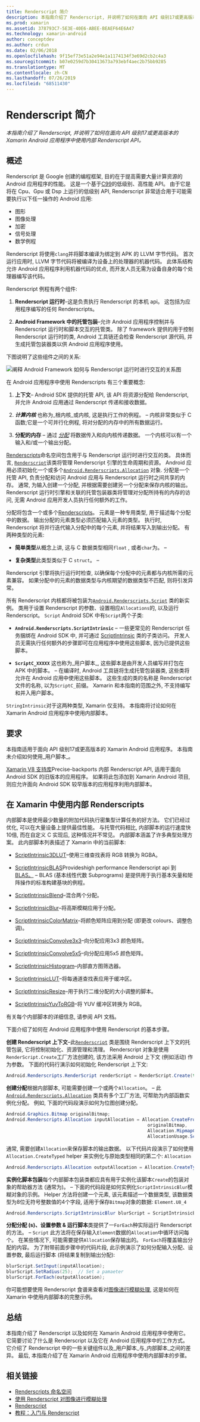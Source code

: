 ```yaml
---
title: Renderscript 简介
description: 本指南介绍了 Renderscript, 并说明了如何在面向 API 级别17或更高版本的 Xamarin Android 应用程序中使用内部 Renderscript API。
ms.prod: xamarin
ms.assetid: 378793C7-5E3E-40E6-ABEE-BEAEF64E6A47
ms.technology: xamarin-android
author: conceptdev
ms.author: crdun
ms.date: 02/06/2018
ms.openlocfilehash: 9f15ef73e51a2e94e1a1174134f3e69d2cb2c4a3
ms.sourcegitcommit: b07e0259d7b30413673a793ebf4aec2b75bb9285
ms.translationtype: MT
ms.contentlocale: zh-CN
ms.lasthandoff: 07/26/2019
ms.locfileid: "68511430"
---
```

# <a name="an-introduction-to-renderscript"></a>Renderscript 简介

_本指南介绍了 Renderscript, 并说明了如何在面向 API 级别17或更高版本的 Xamarin Android 应用程序中使用内部 Renderscript API。_

## <a name="overview"></a>概述

Renderscript 是 Google 创建的编程框架, 目的在于提高需要大量计算资源的 Android 应用程序的性能。 这是一个基于[C99](https://en.wikipedia.org/wiki/C99)的低级别、高性能 API。 由于它是将在 Cpu、Gpu 或 Dsp 上运行的低级别 API, Renderscript 非常适合用于可能需要执行以下任一操作的 Android 应用:

* 图形
* 图像处理
* 加密
* 信号处理
* 数学例程

Renderscript 将使用`clang`并将脚本编译为绑定到 APK 的 LLVM 字节代码。 首次运行应用时, LLVM 字节代码将被编译为设备上的处理器的机器代码。 此体系结构允许 Android 应用程序利用机器代码的优点, 而开发人员无需为设备自身的每个处理器编写该代码。

Renderscript 例程有两个组件:

1. **Renderscript 运行时**&ndash;这是负责执行 Renderscript 的本机 api。 这包括为应用程序编写的任何 Renderscripts。

2. **Android Framework 中的托管包装**&ndash;允许 Android 应用程序控制并与 Renderscript 运行时和脚本交互的托管类。 除了 framework 提供的用于控制 Renderscript 运行时的类, Android 工具链还会检查 Renderscript 源代码, 并生成托管包装器类以供 Android 应用程序使用。

下图说明了这些组件之间的关系:

![阐释 Android Framework 如何与 Renderscript 运行时进行交互的关系图](renderscript-images/renderscript-01.png)

在 Android 应用程序中使用 Renderscripts 有三个重要概念:

1. **上下文**&ndash; Android SDK 提供的托管 API, 该 API 将资源分配给 Renderscript, 并允许 Android 应用通过 Renderscript 传递和接收数据。

2. **_计算内核_** 也称为_根内核_或内核, 这是执行工作的例程。 &ndash; 内核非常类似于 C 函数;它是一个可并行化例程, 将对分配的内存中的所有数据运行。

3. **分配的内存** &ndash; 通过 _[分配](xref:Android.Renderscripts.Allocation)_ 将数据传入和向内核传递数据。 一个内核可以有一个输入和/或一个输出分配。

[Renderscripts](xref:Android.Renderscripts)命名空间包含用于与 Renderscript 运行时进行交互的类。 具体而言, [`Renderscript`](xref:Android.Renderscripts.RenderScript)该类将管理 Renderscript 引擎的生命周期和资源。 Android 应用必须初始化一个或多个[`Android.Renderscripts.Allocation`](xref:Android.Renderscripts.Allocation)
对象. 分配是一个托管 API, 负责分配和访问 Android 应用与 Renderscript 运行时之间共享的内存。 通常, 为输入创建一个分配, 并根据需要创建另一个分配来保存内核的输出。 Renderscript 运行时引擎和关联的托管包装器类将管理对分配所持有的内存的访问, 无需 Android 应用开发人员执行任何额外的工作。

分配将包含一个或多个[Renderscripts](xref:Android.Renderscripts.Element)。
元素是一种专用类型, 用于描述每个分配中的数据。
输出分配的元素类型必须匹配输入元素的类型。 执行时, Renderscript 将并行迭代输入分配中的每个元素, 并将结果写入到输出分配。 有两种类型的元素:

- **简单类型**从概念上讲, 这与 C 数据类型相同`float` , 或者`char`为。 &ndash;

- **复杂类型**此类型类似于 C `struct`。 &ndash;

Renderscript 引擎将执行运行时检查, 以确保每个分配中的元素都与内核所需的元素兼容。 如果分配中的元素的数据类型与内核期望的数据类型不匹配, 则将引发异常。

所有 Renderscript 内核都将被包装为[`Android.Renderscripts.Script`](xref:Android.Renderscripts.Script)
类的新实例。 类用于设置 Renderscript 的参数、设置相应`Allocations`的, 以及运行 Renderscript。 `Script` Android SDK 中有`Script`两个子类:


- **`Android.Renderscripts.ScriptIntrinsic`** &ndash; 一些更常见的 Renderscript 任务捆绑在 Android SDK 中, 并可通过 [ScriptIntrinsic](xref:Android.Renderscripts.ScriptIntrinsic) 类的子类访问。 开发人员无需执行任何额外的步骤即可在应用程序中使用这些脚本, 因为已提供这些脚本。

- **`ScriptC_XXXXX`** 这也称为_用户脚本_, 这些脚本是由开发人员编写并打包在 APK 中的脚本。 &ndash; 在编译时, Android 工具链将生成托管包装器类, 这些类将允许在 Android 应用中使用这些脚本。
  这些生成的类的名称是 Renderscript 文件的名称, 以为`ScriptC_`前缀。 Xamarin 和本指南的范围之外, 不支持编写和并入用户脚本。

`StringIntrinsic`对于这两种类型, Xamarin 仅支持。 本指南将讨论如何在 Xamarin Android 应用程序中使用内部脚本。

## <a name="requirements"></a>要求

本指南适用于面向 API 级别17或更高版本的 Xamarin Android 应用程序。 本指南未介绍如何使用_用户脚本_。

[Xamarin V8 支持库](https://www.nuget.org/packages/Xamarin.Android.Support.v8.RenderScript/)Precise-backports 内部 Renderscript API, 适用于面向 Android SDK 的旧版本的应用程序。 如果将此包添加到 Xamarin Android 项目, 则应允许面向 Android SDK 较早版本的应用程序利用内部脚本。

## <a name="using-intrinsic-renderscripts-in-xamarinandroid"></a>在 Xamarin 中使用内部 Renderscripts

内部脚本是使用最少数量的附加代码执行密集型计算任务的好方法。 它们已经过优化, 可以在大量设备上提供最佳性能。
与托管代码相比, 内部脚本的运行速度快10倍, 而在自定义 C 实现后, 这种情况并不常见。 内部脚本涵盖了许多典型处理方案。 此内部脚本列表描述了 Xamarin 中的当前脚本:

- [ScriptIntrinsic3DLUT](xref:Android.Renderscripts.ScriptIntrinsic3DLUT)&ndash;使用三维查找表将 RGB 转换为 RGBA。 

- [ScriptIntrinsicBLAS](https://developer.android.com/reference/android/renderscript/ScriptIntrinsicBLAS.html)Provideshigh performance Renderscript api 到[BLAS。](http://www.netlib.org/blas/) &ndash; BLAS (基本线性代数 Subprograms) 是提供用于执行基本矢量和矩阵操作的标准构建基块的例程。 

- [ScriptIntrinsicBlend](xref:Android.Renderscripts.ScriptIntrinsicBlend)&ndash;混合两个分配。

- [ScriptIntrinsicBlur](xref:Android.Renderscripts.ScriptIntrinsicBlur)&ndash;将高斯模糊应用于分配。

- [ScriptIntrinsicColorMatrix](xref:Android.Renderscripts.ScriptIntrinsicColorMatrix)&ndash;将颜色矩阵应用到分配 (即更改 colours、调整色调)。

- [ScriptIntrinsicConvolve3x3](xref:Android.Renderscripts.ScriptIntrinsicConvolve3x3)&ndash;向分配应用3x3 颜色矩阵。

- [ScriptIntrinsicConvolve5x5](xref:Android.Renderscripts.ScriptIntrinsicConvolve5x5)&ndash;向分配应用5x5 颜色矩阵。

- [ScriptIntrinsicHistogram](xref:Android.Renderscripts.ScriptIntrinsicHistogram)&ndash;内部直方图筛选器。

- [ScriptIntrinsicLUT](xref:Android.Renderscripts.ScriptIntrinsicLUT)&ndash;将每通道查找表应用于缓冲区。

- [ScriptIntrinsicResize](xref:Android.Renderscripts.ScriptIntrinsicResize)&ndash;用于执行二维分配的大小调整的脚本。

- [ScriptIntrinsicYuvToRGB](xref:Android.Renderscripts.ScriptIntrinsicYuvToRGB)&ndash;将 YUV 缓冲区转换为 RGB。

有关每个内部脚本的详细信息, 请参阅 API 文档。

下面介绍了如何在 Android 应用程序中使用 Renderscript 的基本步骤。

**创建 Renderscript 上下文**&ndash;此[`Renderscript`](xref:Android.Renderscripts.RenderScript)
类是围绕 Renderscript 上下文的托管包装, 它将控制初始化、资源管理和清理。 Renderscript 对象是使用`RenderScript.Create`工厂方法创建的, 该方法采用 Android 上下文 (例如活动) 作为参数。 下面的代码行演示如何初始化 Renderscript 上下文:

```csharp
Android.Renderscripts.RenderScript renderScript = RenderScript.Create(this);
```

**创建分配**根据内部脚本, 可能需要创建一个或两个`Allocation`。 &ndash; 此[`Android.Renderscripts.Allocation`](xref:Android.Renderscripts.Allocation)
类具有多个工厂方法, 可帮助为内部函数实例化分配。 例如, 下面的代码段演示如何为位图创建分配。

```csharp
Android.Graphics.Bitmap originalBitmap;
Android.Renderscripts.Allocation inputAllocation = Allocation.CreateFromBitmap(renderScript,
                                                     originalBitmap,
                                                     Allocation.MipmapControl.MipmapFull,
                                                     AllocationUsage.Script);
```

通常, 需要创建`Allocation`来保存脚本的输出数据。 以下代码片段演示了如何使用`Allocation.CreateTyped` helper 来实例化与原始类型相同的第二个: `Allocation`

```csharp
Android.Renderscripts.Allocation outputAllocation = Allocation.CreateTyped(renderScript, inputAllocation.Type);
```

**实例化脚本包装**每个内部脚本包装类都应具有用于实例化该脚本`Create`的包装对象的帮助器方法 (通常为)。 &ndash; 下面的代码段是如何实例化`ScriptIntrinsicBlur`模糊对象的示例。 Helper 方法将创建一个元素, 该元素描述一个数据类型, 该数据类型为8位无符号整数值的4个字段, 适用于保存`Bitmap`对象的数据: `Element.U8_4`

```csharp
Android.Renderscripts.ScriptIntrinsicBlur blurScript = ScriptIntrinsicBlur.Create(renderScript, Element.U8_4(renderScript));
```

**分配分配 (s)、设置参数 & 运行脚本**类提供了一`ForEach`种实际运行 Renderscript 的方法。 &ndash; `Script` 此方法将在保存输入`Element`数据的`Allocation`中循环访问每个。 在某些情况下, 可能需要提供`Allocation`保存输出的。
`ForEach`将覆盖输出分配的内容。 为了附带前面步骤中的代码片段, 此示例演示了如何分配输入分配、设置参数, 最后运行脚本 (将结果复制到输出分配):

```csharp
blurScript.SetInput(inputAllocation);
blurScript.SetRadius(25);  // Set a pamaeter
blurScript.ForEach(outputAllocation);
```

你可能想要使用 Renderscript 食谱来查看对[图像进行模糊处理](https://github.com/xamarin/recipes/tree/master/Recipes/android/other_ux/drawing/blur_an_image_with_renderscript), 这是如何在 Xamarin 中使用内部脚本的完整示例。

## <a name="summary"></a>总结

本指南介绍了 Renderscript 以及如何在 Xamarin Android 应用程序中使用它。 它简要讨论了什么是 Renderscript 以及它在 Android 应用程序中的工作方式。 它介绍了 Renderscript 中的一些关键组件以及_用户脚本_与_内部脚本_之间的差异。 最后, 本指南介绍了在 Xamarin Android 应用程序中使用内部脚本的步骤。



## <a name="related-links"></a>相关链接

- [Renderscripts 命名空间](xref:Android.Renderscripts)
- [使用 Renderscript 对图像进行模糊处理](https://github.com/xamarin/recipes/tree/master/Recipes/android/other_ux/drawing/blur_an_image_with_renderscript)
- [Renderscript](https://developer.android.com/guide/topics/renderscript/compute.html)
- [教程：入门与 Renderscript](https://software.intel.com/en-us/articles/renderscript-basic-sample-for-android-os)
